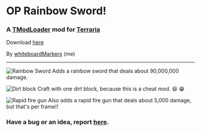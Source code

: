 # OP Rainbow Sword!

### A [TModLoader](https://forums.terraria.org/index.php?threads/1-3-tmodloader-a-modding-api.23726/) mod for [Terraria](https://terraria.org/)

Download [here](https://github.com/wooden-utensil/OP_Rainbow_Swordz/releases/latest)

By [whiteboardMarkers](https://steamcommunity.com/id/MarkersWillDrawOnThisWhiteboard/) (me)

---

![Rainbow Sword](https://raw.githubusercontent.com/wooden-utensil/OP-Rainbow-Swordz-TModLoader/master/Items/Weapons/Melee/OP_Sword.png) Adds a rainbow sword that deals about 90,000,000 damage.

![Dirt block](https://i.imgur.com/3bKKPn7.png) Craft with one dirt block, because this is a cheat mod. :laughing: :grin:

![Rapid fire gun](https://raw.githubusercontent.com/wooden-utensil/OP-Rainbow-Swordz-TModLoader/master/Items/Weapons/Range/Rapid_Fire_Gun.png) Also adds a rapid fire gun that deals about 5,000 damage, but that's per frame!!

### Have a bug or an idea, report [here](https://github.com/wooden-utensil/OP_Rainbow_Swordz/issues/new).
